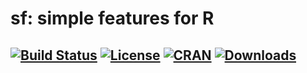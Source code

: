# sf: simple features for R

## [![Build Status](https://travis-ci.org/edzer/sf.png?branch=master)](https://travis-ci.org/edzer/sf) [![License](http://img.shields.io/badge/license-GPL%20%28%3E=%202%29-brightgreen.svg?style=flat)](http://www.gnu.org/licenses/gpl-2.0.html) [![CRAN](http://www.r-pkg.org/badges/version/sf)](http://cran.rstudio.com/package=sf) [![Downloads](http://cranlogs.r-pkg.org/badges/sf?color=brightgreen)](http://www.r-pkg.org/pkg/sf)
